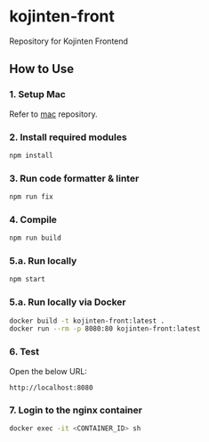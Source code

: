 # kojinten-front
Repository for Kojinten Frontend

## How to Use
### 1. Setup Mac
Refer to [mac](https://github.com/yumaeda/mac) repository.

### 2. Install required modules
```bash
npm install
```

### 3. Run code formatter & linter
```bash
npm run fix
```

### 4. Compile
```bash
npm run build
```

### 5.a. Run locally
```bash
npm start
```

### 5.a. Run locally via Docker

```bash
docker build -t kojinten-front:latest .
docker run --rm -p 8080:80 kojinten-front:latest
```

### 6. Test
Open the below URL:
```
http://localhost:8080
```

### 7. Login to the nginx container
```bash
docker exec -it <CONTAINER_ID> sh
```

